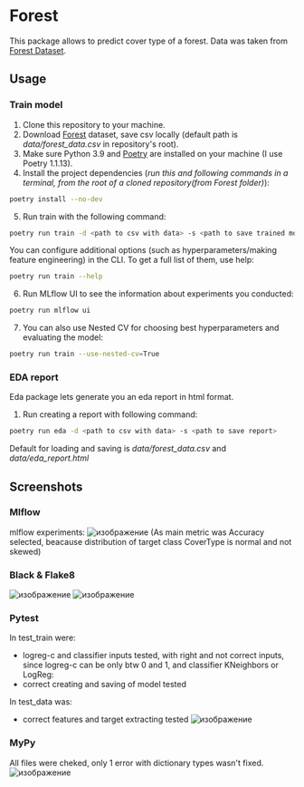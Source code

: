 # Forest

This package allows to predict cover type of a forest. Data was taken from [Forest Dataset](https://www.kaggle.com/competitions/forest-cover-type-prediction).

## Usage
### Train model
1. Clone this repository to your machine.
2. Download [Forest](https://www.kaggle.com/competitions/forest-cover-type-prediction) dataset, save csv locally (default path is *data/forest_data.csv* in repository's root).
3. Make sure Python 3.9 and [Poetry](https://python-poetry.org/docs/) are installed on your machine (I use Poetry 1.1.13).
4. Install the project dependencies (*run this and following commands in a terminal, from the root of a cloned repository(from Forest folder)*):
```sh
poetry install --no-dev
```
5. Run train with the following command:
```sh
poetry run train -d <path to csv with data> -s <path to save trained model>
```
You can configure additional options (such as hyperparameters/making feature engineering) in the CLI. To get a full list of them, use help:
```sh
poetry run train --help
```
6. Run MLflow UI to see the information about experiments you conducted:
```sh
poetry run mlflow ui
```
7. You can also use Nested CV for choosing best hyperparameters and evaluating the model:
```sh
poetry run train --use-nested-cv=True
```
### EDA report
Eda package lets generate you an eda report in html format.
1. Run creating a report with following command:
```sh
poetry run eda -d <path to csv with data> -s <path to save report>
```
Default for loading and saving is *data/forest_data.csv* and *data/eda_report.html* 

## Screenshots
### Mlflow
mlflow experiments:
![изображение](https://user-images.githubusercontent.com/44612254/167252439-52d8d943-0951-46c8-bf32-1c7908e55515.png)
(As main metric was Accuracy selected, beacause distribution of target class CoverType is normal and not skewed)

### Black & Flake8
![изображение](https://user-images.githubusercontent.com/44612254/167374487-c499b540-1f00-442f-ad55-7bef545d91b9.png)
![изображение](https://user-images.githubusercontent.com/44612254/167375179-1d3a0bc6-932c-440e-8995-b1bc491813ed.png)

### Pytest
In test_train were:
* logreg-c and classifier inputs tested, with right and not correct inputs, since logreg-c can be only btw 0 and 1, and classifier KNeighbors or LogReg:
* correct creating and saving of model tested 

In test_data was:
* correct features and target extracting tested
![изображение](https://user-images.githubusercontent.com/44612254/167865680-a4893b08-d01d-472f-9e5a-e685207af401.png)

### MyPy
All files were cheked, only 1 error with dictionary types wasn't fixed.
![изображение](https://user-images.githubusercontent.com/44612254/167894932-2284e664-418b-43da-a683-d1154033e70b.png)
